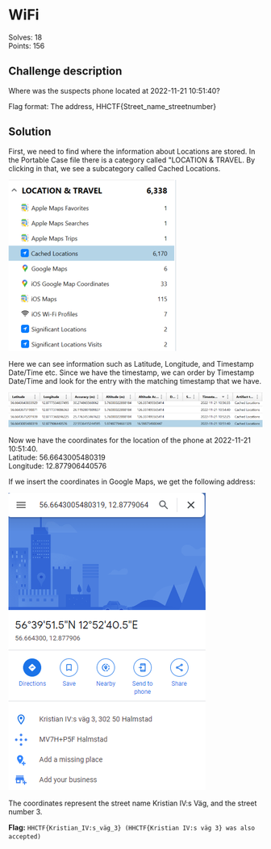 # WiFi

Solves: 18 <br/> Points: 156

## Challenge description

Where was the suspects phone located at 2022-11-21 10:51:40?

Flag format: The address, HHCTF{Street_name_streetnumber}

## Solution

First, we need to find where the information about Locations are stored. In the Portable Case file there is a category called "LOCATION & TRAVEL. By clicking in that, we see a subcategory called Cached Locations.

![Location & Travel](../img/where_phys_1.png)

Here we can see information such as Latitude, Longitude, and Timestamp Date/Time etc. Since we have the timestamp, we can order by Timestamp Date/Time and look for the entry with the matching timestamp that we have.

![Location entry](../img/where_phys_2.png)

Now we have the coordinates for the location of the phone at 2022-11-21 10:51:40. <br/>
Latitude: 56.6643005480319 <br/>
Longitude: 12.877906440576 <br/>

If we insert the coordinates in Google Maps, we get the following address:

![Street Name](../img/where_phys_3.png)

The coordinates represent the street name Kristian IV:s Väg, and the street number 3.

**Flag:** `HHCTF{Kristian_IV:s_väg_3} (HHCTF{Kristian IV:s väg 3} was also accepted)`

